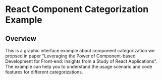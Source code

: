 # React Component Categorization Example

## Overview

This is a graphic interface example about component categorization we propsed in paper "Leveraging the Power of Component-based Development for Front-end: Insights from a Study of React Applications". The example can help you to understand the usage scenario and code features for different  categorizations.